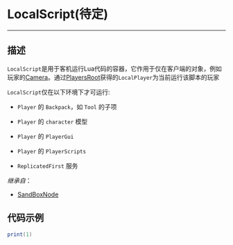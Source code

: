 # LocalScript(待定)
-----------------------------------------------------------------------------------------
## 描述

`LocalScript`是用于客机运行Lua代码的容器，它作用于仅在客户端的对象，例如玩家的[Camera](/Api/Class/GamePlay/SandboxCameraObject.md)。通过[PlayersRoot](/Api/Class/GamePlay/SandBoxPlayersRoot.md)获得的`LocalPlayer`为当前运行该脚本的玩家

`LocalScript`仅在以下环境下才可运行:

* `Player` 的 `Backpack`，如 `Tool` 的子项

* `Player` 的 `character` 模型

* `Player` 的 `PlayerGui`

* `Player` 的 `PlayerScripts`

* `ReplicatedFirst` 服务

*继承自*：

* [SandBoxNode](/Api/Class/NoType/SandBoxNode.md)


## 代码示例

```lua
print(1)
```
